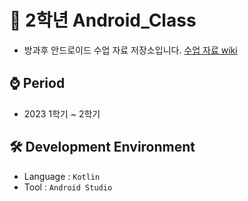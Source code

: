 # 📁 2학년 Android_Class
- 방과후 안드로이드 수업 자료 저장소입니다. [수업 자료 wiki](https://github.com/MsEmily1020/Android_Class/wiki/%EC%88%98%EC%97%85-%EB%82%B4%EC%9A%A9-%EB%A7%81%ED%81%AC)

## ⌚ Period
 - 2023 1학기 ~ 2학기

## 🛠 Development Environment
  - Language : `Kotlin`
  - Tool : `Android Studio`
